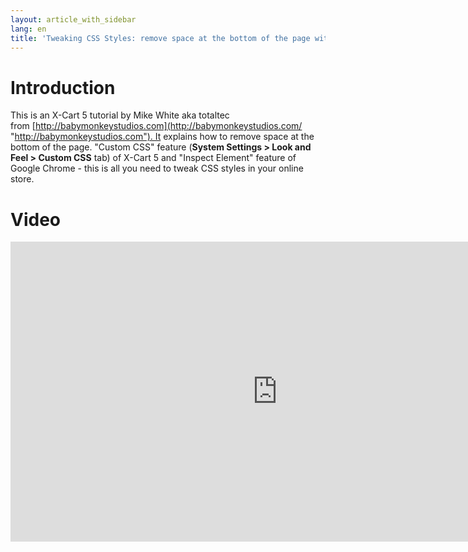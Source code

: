 ```yaml
---
layout: article_with_sidebar
lang: en
title: 'Tweaking CSS Styles: remove space at the bottom of the page with the &quot;Custom CSS&quot; feature: Tutorial by Mike White'
---
```

# Introduction

This is an X-Сart 5 tutorial by Mike White aka totaltec from [http://babymonkeystudios.com](http://babymonkeystudios.com/ "http://babymonkeystudios.com"). It explains how to remove space at the bottom of the page. "Custom CSS" feature (**System Settings > Look and Feel > Custom CSS** tab) of X-Cart 5 and "Inspect Element" feature of Google Chrome - this is all you need to tweak CSS styles in your online store.

# Video

<iframe class="youtube-player" type="text/html" style="width: 853px; height: 480px" src="http://www.youtube.com/embed/3FwWfadCvuw" frameborder="0"></iframe>